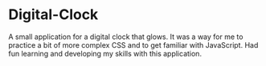 # Digital-Clock
A small application for a digital clock that glows. It was a way for me to practice a bit of more complex CSS and to get familiar with JavaScript. 
Had fun learning and developing my skills with this application. 
